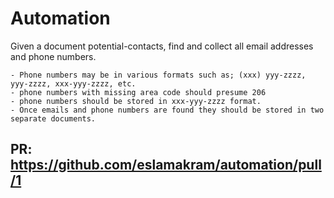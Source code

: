 # Automation

Given a document potential-contacts, find and collect all email addresses and phone numbers.

    - Phone numbers may be in various formats such as; (xxx) yyy-zzzz, yyy-zzzz, xxx-yyy-zzzz, etc.
    - phone numbers with missing area code should presume 206
    - phone numbers should be stored in xxx-yyy-zzzz format.
    - Once emails and phone numbers are found they should be stored in two separate documents.

## PR: https://github.com/eslamakram/automation/pull/1
